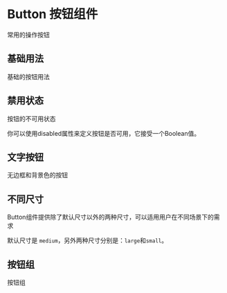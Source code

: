 <script setup>
import demo from './demo.vue'
import btnDisabled from './disabled.vue'
import btnText from './text.vue'
import btnSize from './size.vue'
import btnGroup from './btnGroup.vue'
</script>

# Button 按钮组件

<p> 常用的操作按钮 </p>

## 基础用法

<p>基础的按钮用法</p>
<Preview comp-name="Button" demo-name="demo">
<demo />
</Preview>

## 禁用状态

<p>按钮的不可用状态</p>
<p>你可以使用disabled属性来定义按钮是否可用，它接受一个Boolean值。</p>
<Preview comp-name="Button" demo-name="disabled">
  <btnDisabled />
</Preview>

## 文字按钮

<p>无边框和背景色的按钮</p>
<Preview comp-name="Button" demo-name="text">
  <btnText />
</Preview>

## 不同尺寸

<p>Button组件提供除了默认尺寸以外的两种尺寸，可以适用用户在不同场景下的需求</p>
<p>默认尺寸是 <code>medium</code>，另外两种尺寸分别是：<code>large</code>和<code>small</code>。</p>
<Preview comp-name="Button" demo-name="size">
  <btnSize />
</Preview>

## 按钮组

<p>按钮组</p>
<Preview comp-name="Button" demo-name="btnGroup">
  <btnGroup />
</Preview>
